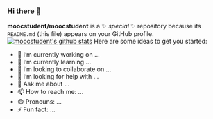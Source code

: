 ### Hi there 👋


**moocstudent/moocstudent** is a ✨ _special_ ✨ repository because its `README.md` (this file) appears on your GitHub profile.
[![moocstudent's github stats](https://github-readme-stats.vercel.app/api?username=moocstudent)](https://github.com/anuraghazra/github-readme-stats)
Here are some ideas to get you started:

- 🔭 I’m currently working on ...
- 🌱 I’m currently learning ...
- 👯 I’m looking to collaborate on ...
- 🤔 I’m looking for help with ...
- 💬 Ask me about ...
- 📫 How to reach me: ...
- 😄 Pronouns: ...
- ⚡ Fun fact: ...

